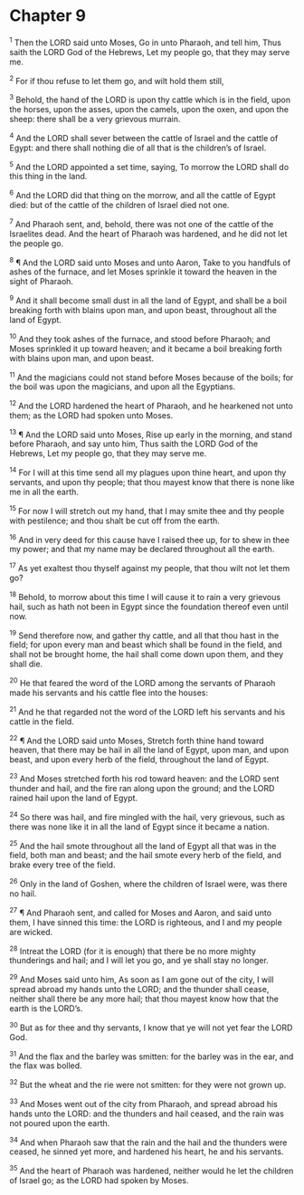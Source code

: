 # Chapter 9

<sup>1</sup> Then the LORD said unto Moses, Go in unto Pharaoh, and tell him, Thus saith the LORD God of the Hebrews, Let my people go, that they may serve me. 

<sup>2</sup> For if thou refuse to let them go, and wilt hold them still, 

<sup>3</sup> Behold, the hand of the LORD is upon thy cattle which is in the field, upon the horses, upon the asses, upon the camels, upon the oxen, and upon the sheep: there shall be a very grievous murrain. 

<sup>4</sup> And the LORD shall sever between the cattle of Israel and the cattle of Egypt: and there shall nothing die of all that is the children’s of Israel. 

<sup>5</sup> And the LORD appointed a set time, saying, To morrow the LORD shall do this thing in the land. 

<sup>6</sup> And the LORD did that thing on the morrow, and all the cattle of Egypt died: but of the cattle of the children of Israel died not one. 

<sup>7</sup> And Pharaoh sent, and, behold, there was not one of the cattle of the Israelites dead. And the heart of Pharaoh was hardened, and he did not let the people go. 

<sup>8</sup> ¶ And the LORD said unto Moses and unto Aaron, Take to you handfuls of ashes of the furnace, and let Moses sprinkle it toward the heaven in the sight of Pharaoh. 

<sup>9</sup> And it shall become small dust in all the land of Egypt, and shall be a boil breaking forth with blains upon man, and upon beast, throughout all the land of Egypt. 

<sup>10</sup> And they took ashes of the furnace, and stood before Pharaoh; and Moses sprinkled it up toward heaven; and it became a boil breaking forth with blains upon man, and upon beast. 

<sup>11</sup> And the magicians could not stand before Moses because of the boils; for the boil was upon the magicians, and upon all the Egyptians. 

<sup>12</sup> And the LORD hardened the heart of Pharaoh, and he hearkened not unto them; as the LORD had spoken unto Moses. 

<sup>13</sup> ¶ And the LORD said unto Moses, Rise up early in the morning, and stand before Pharaoh, and say unto him, Thus saith the LORD God of the Hebrews, Let my people go, that they may serve me. 

<sup>14</sup> For I will at this time send all my plagues upon thine heart, and upon thy servants, and upon thy people; that thou mayest know that there is none like me in all the earth. 

<sup>15</sup> For now I will stretch out my hand, that I may smite thee and thy people with pestilence; and thou shalt be cut off from the earth. 

<sup>16</sup> And in very deed for this cause have I raised thee up, for to shew in thee my power; and that my name may be declared throughout all the earth. 

<sup>17</sup> As yet exaltest thou thyself against my people, that thou wilt not let them go? 

<sup>18</sup> Behold, to morrow about this time I will cause it to rain a very grievous hail, such as hath not been in Egypt since the foundation thereof even until now. 

<sup>19</sup> Send therefore now, and gather thy cattle, and all that thou hast in the field; for upon every man and beast which shall be found in the field, and shall not be brought home, the hail shall come down upon them, and they shall die. 

<sup>20</sup> He that feared the word of the LORD among the servants of Pharaoh made his servants and his cattle flee into the houses: 

<sup>21</sup> And he that regarded not the word of the LORD left his servants and his cattle in the field. 

<sup>22</sup> ¶ And the LORD said unto Moses, Stretch forth thine hand toward heaven, that there may be hail in all the land of Egypt, upon man, and upon beast, and upon every herb of the field, throughout the land of Egypt. 

<sup>23</sup> And Moses stretched forth his rod toward heaven: and the LORD sent thunder and hail, and the fire ran along upon the ground; and the LORD rained hail upon the land of Egypt. 

<sup>24</sup> So there was hail, and fire mingled with the hail, very grievous, such as there was none like it in all the land of Egypt since it became a nation. 

<sup>25</sup> And the hail smote throughout all the land of Egypt all that was in the field, both man and beast; and the hail smote every herb of the field, and brake every tree of the field. 

<sup>26</sup> Only in the land of Goshen, where the children of Israel were, was there no hail. 

<sup>27</sup> ¶ And Pharaoh sent, and called for Moses and Aaron, and said unto them, I have sinned this time: the LORD is righteous, and I and my people are wicked. 

<sup>28</sup> Intreat the LORD (for it is enough) that there be no more mighty thunderings and hail; and I will let you go, and ye shall stay no longer. 

<sup>29</sup> And Moses said unto him, As soon as I am gone out of the city, I will spread abroad my hands unto the LORD; and the thunder shall cease, neither shall there be any more hail; that thou mayest know how that the earth is the LORD’s. 

<sup>30</sup> But as for thee and thy servants, I know that ye will not yet fear the LORD God. 

<sup>31</sup> And the flax and the barley was smitten: for the barley was in the ear, and the flax was bolled. 

<sup>32</sup> But the wheat and the rie were not smitten: for they were not grown up. 

<sup>33</sup> And Moses went out of the city from Pharaoh, and spread abroad his hands unto the LORD: and the thunders and hail ceased, and the rain was not poured upon the earth. 

<sup>34</sup> And when Pharaoh saw that the rain and the hail and the thunders were ceased, he sinned yet more, and hardened his heart, he and his servants. 

<sup>35</sup> And the heart of Pharaoh was hardened, neither would he let the children of Israel go; as the LORD had spoken by Moses. 


